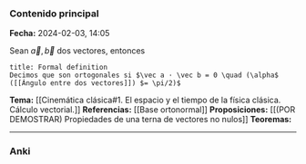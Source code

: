 ### Contenido principal

**Fecha:** 2024-02-03, 14:05

Sean $\vec a, \vec b$ dos vectores, entonces

```ad-formal
title: Formal definition
Decimos que son ortogonales si $\vec a · \vec b = 0 \quad (\alpha$ ([[Ángulo entre dos vectores]]) $= \pi/2)$
```

**Tema:** [[Cinemática clásica#1. El espacio y el tiempo de la física clásica. Cálculo vectorial.]]
**Referencias:** [[Base ortonormal]]
**Proposiciones:** [[(POR DEMOSTRAR) Propiedades de una terna de vectores no nulos]]
**Teoremas:**

---
### Anki
